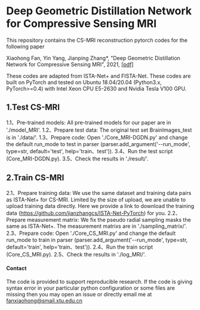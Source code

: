 # Deep Geometric Distillation Network for Compressive Sensing MRI

This repository contains the CS-MRI reconstruction pytorch codes for the following paper 

Xiaohong Fan, Yin Yang, Jianping Zhang*, "Deep Geometric Distillation Network for Compressive Sensing MRI", 2021, [[pdf]]() 

These codes are adapted from ISTA-Net+ and FISTA-Net. These codes are built on PyTorch and tested on Ubuntu 18.04/20.04 (Python3.x, PyTorch>=0.4) with Intel Xeon CPU E5-2630 and Nvidia Tesla V100 GPU.

## 1.Test CS-MRI
1.1、Pre-trained models:
All pre-trained models for our paper are in './model_MRI'.
1.2、Prepare test data:
The original test set BrainImages_test is in './data/'.
1.3、Prepare code:
Open './Core_MRI-DGDN.py' and change the default run_mode to test in parser (parser.add_argument('--run_mode', type=str, default='test', help='train、test')).
3.4、Run the test script (Core_MRI-DGDN.py).
3.5、Check the results in './result/'.

## 2.Train CS-MRI
2.1、Prepare training data:
We use the same dataset and training data pairs as ISTA-Net+ for CS-MRI. Limited by the size of upload, we are unable to upload training data directly. Here we provide a link to download the training data (https://github.com/jianzhangcs/ISTA-Net-PyTorch) for you.
2.2、Prepare measurement matrix:
We fix the pseudo radial sampling masks the same as ISTA-Net+. The measurement matrixs are in './sampling_matrix/'.
2.3、Prepare code:
Open './Core_CS_MRI.py' and change the default run_mode to train in parser (parser.add_argument('--run_mode', type=str, default='train', help='train、test')).
2.4、Run the train script (Core_CS_MRI.py).
2.5、Check the results in './log_MRI/'.

#### Contact
The code is provided to support reproducible research. If the code is giving syntax error in your particular python configuration or some files are missing then you may open an issue or directly email me at fanxiaohong@smail.xtu.edu.cn
